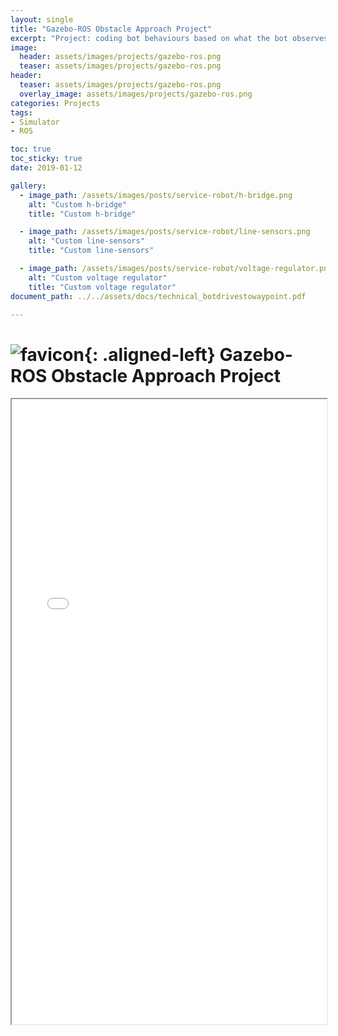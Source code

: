 ```yaml
---
layout: single
title: "Gazebo-ROS Obstacle Approach Project"
excerpt: "Project: coding bot behaviours based on what the bot observes."
image:
  header: assets/images/projects/gazebo-ros.png
  teaser: assets/images/projects/gazebo-ros.png
header:
  teaser: assets/images/projects/gazebo-ros.png
  overlay_image: assets/images/projects/gazebo-ros.png
categories: Projects
tags:
- Simulator
- ROS

toc: true
toc_sticky: true
date: 2019-01-12

gallery:
  - image_path: /assets/images/posts/service-robot/h-bridge.png
    alt: "Custom h-bridge"
    title: "Custom h-bridge"

  - image_path: /assets/images/posts/service-robot/line-sensors.png
    alt: "Custom line-sensors"
    title: "Custom line-sensors"

  - image_path: /assets/images/posts/service-robot/voltage-regulator.png
    alt: "Custom voltage regulator"
    title: "Custom voltage regulator"
document_path: ../../assets/docs/technical_botdrivestowaypoint.pdf

---
```


# ![favicon](/assets/images/favicon.ico){: .aligned-left} Gazebo-ROS Obstacle Approach Project

<iframe src="{{ page.document_path }}" width="100%" height="1000px"></iframe>
